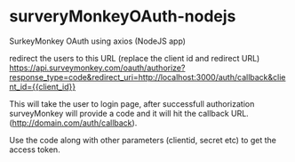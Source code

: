# surveryMonkeyOAuth-nodejs
SurkeyMonkey OAuth using axios (NodeJS app)


redirect the users to this URL (replace the client id and redirect URL)
https://api.surveymonkey.com/oauth/authorize?response_type=code&redirect_uri=http://localhost:3000/auth/callback&client_id={{client_id}}


This will take the user to login page, after successfull authorization surveyMonkey will provide a code and it will hit the callback URL. (http://domain.com/auth/callback).


Use the code along with other parameters (clientid, secret etc) to get the access token.

